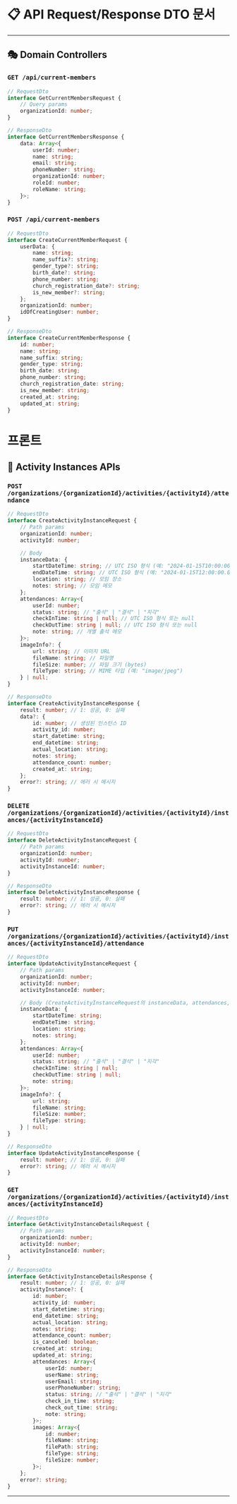 # 📋 **API Request/Response DTO 문서**

---

## 🎭 **Domain Controllers**

### `GET /api/current-members`

```typescript
// RequestDto
interface GetCurrentMembersRequest {
	// Query params
	organizationId: number;
}

// ResponseDto
interface GetCurrentMembersResponse {
	data: Array<{
		userId: number;
		name: string;
		email: string;
		phoneNumber: string;
		organizationId: number;
		roleId: number;
		roleName: string;
	}>;
}
```

### `POST /api/current-members`

```typescript
// RequestDto
interface CreateCurrentMemberRequest {
	userData: {
		name: string;
		name_suffix?: string;
		gender_type?: string;
		birth_date?: string;
		phone_number: string;
		church_registration_date?: string;
		is_new_member?: string;
	};
	organizationId: number;
	idOfCreatingUser: number;
}

// ResponseDto
interface CreateCurrentMemberResponse {
	id: number;
	name: string;
	name_suffix: string;
	gender_type: string;
	birth_date: string;
	phone_number: string;
	church_registration_date: string;
	is_new_member: string;
	created_at: string;
	updated_at: string;
}
```

# 프론트

## 🎯 **Activity Instances APIs**

### `POST /organizations/{organizationId}/activities/{activityId}/attendance`

```typescript
// RequestDto
interface CreateActivityInstanceRequest {
	// Path params
	organizationId: number;
	activityId: number;

	// Body
	instanceData: {
		startDateTime: string; // UTC ISO 형식 (예: "2024-01-15T10:00:00.000Z")
		endDateTime: string; // UTC ISO 형식 (예: "2024-01-15T12:00:00.000Z")
		location: string; // 모임 장소
		notes: string; // 모임 메모
	};
	attendances: Array<{
		userId: number;
		status: string; // "출석" | "결석" | "지각"
		checkInTime: string | null; // UTC ISO 형식 또는 null
		checkOutTime: string | null; // UTC ISO 형식 또는 null
		note: string; // 개별 출석 메모
	}>;
	imageInfo?: {
		url: string; // 이미지 URL
		fileName: string; // 파일명
		fileSize: number; // 파일 크기 (bytes)
		fileType: string; // MIME 타입 (예: "image/jpeg")
	} | null;
}

// ResponseDto
interface CreateActivityInstanceResponse {
	result: number; // 1: 성공, 0: 실패
	data?: {
		id: number; // 생성된 인스턴스 ID
		activity_id: number;
		start_datetime: string;
		end_datetime: string;
		actual_location: string;
		notes: string;
		attendance_count: number;
		created_at: string;
	};
	error?: string; // 에러 시 메시지
}
```

### `DELETE /organizations/{organizationId}/activities/{activityId}/instances/{activityInstanceId}`

```typescript
// RequestDto
interface DeleteActivityInstanceRequest {
	// Path params
	organizationId: number;
	activityId: number;
	activityInstanceId: number;
}

// ResponseDto
interface DeleteActivityInstanceResponse {
	result: number; // 1: 성공, 0: 실패
	error?: string; // 에러 시 메시지
}
```

### `PUT /organizations/{organizationId}/activities/{activityId}/instances/{activityInstanceId}/attendance`

```typescript
// RequestDto
interface UpdateActivityInstanceRequest {
	// Path params
	organizationId: number;
	activityId: number;
	activityInstanceId: number;

	// Body (CreateActivityInstanceRequest의 instanceData, attendances, imageInfo와 동일)
	instanceData: {
		startDateTime: string;
		endDateTime: string;
		location: string;
		notes: string;
	};
	attendances: Array<{
		userId: number;
		status: string; // "출석" | "결석" | "지각"
		checkInTime: string | null;
		checkOutTime: string | null;
		note: string;
	}>;
	imageInfo?: {
		url: string;
		fileName: string;
		fileSize: number;
		fileType: string;
	} | null;
}

// ResponseDto
interface UpdateActivityInstanceResponse {
	result: number; // 1: 성공, 0: 실패
	error?: string; // 에러 시 메시지
}
```

### `GET /organizations/{organizationId}/activities/{activityId}/instances/{activityInstanceId}`

```typescript
// RequestDto
interface GetActivityInstanceDetailsRequest {
	// Path params
	organizationId: number;
	activityId: number;
	activityInstanceId: number;
}

// ResponseDto
interface GetActivityInstanceDetailsResponse {
	result: number; // 1: 성공, 0: 실패
	activityInstance?: {
		id: number;
		activity_id: number;
		start_datetime: string;
		end_datetime: string;
		actual_location: string;
		notes: string;
		attendance_count: number;
		is_canceled: boolean;
		created_at: string;
		updated_at: string;
		attendances: Array<{
			userId: number;
			userName: string;
			userEmail: string;
			userPhoneNumber: string;
			status: string; // "출석" | "결석" | "지각"
			check_in_time: string;
			check_out_time: string;
			note: string;
		}>;
		images: Array<{
			id: number;
			fileName: string;
			filePath: string;
			fileType: string;
			fileSize: number;
		}>;
	};
	error?: string;
}
```

---
